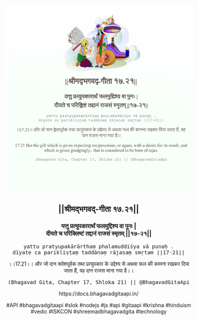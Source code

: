 <img src="../../asset/BG_17_21.png"/>
<center><h2>||श्रीमद्‍भगवद्‍-गीता १७.२१||</h2>
<h3>यत्तु प्रत्युपकारार्थं फलमुद्दिश्य वा पुनः |<br/>दीयते च परिक्लिष्टं तद्दानं राजसं स्मृतम् ||१७-२१||</h3>
<pre>yattu pratyupakārārthaṃ phalamuddiśya vā punaḥ .<br/>dīyate ca parikliṣṭaṃ taddānaṃ rājasaṃ smṛtam ||17-21||</pre>
<p>।।17.21।। और जो दान क्लेशपूर्वक तथा प्रत्युपकार के उद्देश्य से अथवा फल की कामना रखकर दिया जाता हैं, वह दान राजस माना गया है।।</p>
<pre>(Bhagavad Gita, Chapter 17, Shloka 21) || @BhagavadGitaApi</pre><p>https://docs.bhagavadgitaapi.in/</p><p>#API #bhagavadgitaapi #slok #nodejs #js #api #gitaapi #krishna #hinduism #vedic #ISKCON #shreemadbhagavadgita #technology</p></center>